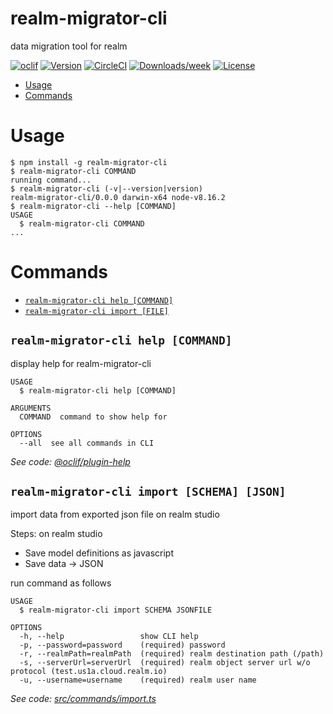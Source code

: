 realm-migrator-cli
==================

data migration tool for realm

[![oclif](https://img.shields.io/badge/cli-oclif-brightgreen.svg)](https://oclif.io)
[![Version](https://img.shields.io/npm/v/realm-migrator-cli.svg)](https://npmjs.org/package/realm-migrator-cli)
[![CircleCI](https://circleci.com/gh/gonza-lito/realm-migrator-cli/tree/master.svg?style=shield)](https://circleci.com/gh/gonza-lito/realm-migrator-cli/tree/master)
[![Downloads/week](https://img.shields.io/npm/dw/realm-migrator-cli.svg)](https://npmjs.org/package/realm-migrator-cli)
[![License](https://img.shields.io/npm/l/realm-migrator-cli.svg)](https://github.com/gonza-lito/realm-migrator-cli/blob/master/package.json)

<!-- toc -->
* [Usage](#usage)
* [Commands](#commands)
<!-- tocstop -->
# Usage
<!-- usage -->
```sh-session
$ npm install -g realm-migrator-cli
$ realm-migrator-cli COMMAND
running command...
$ realm-migrator-cli (-v|--version|version)
realm-migrator-cli/0.0.0 darwin-x64 node-v8.16.2
$ realm-migrator-cli --help [COMMAND]
USAGE
  $ realm-migrator-cli COMMAND
...
```
<!-- usagestop -->
# Commands
<!-- commands -->
* [`realm-migrator-cli help [COMMAND]`](#realm-migrator-cli-help-command)
* [`realm-migrator-cli import [FILE]`](#realm-migrator-cli-import-file)


## `realm-migrator-cli help [COMMAND]`

display help for realm-migrator-cli

```
USAGE
  $ realm-migrator-cli help [COMMAND]

ARGUMENTS
  COMMAND  command to show help for

OPTIONS
  --all  see all commands in CLI
```

_See code: [@oclif/plugin-help](https://github.com/oclif/plugin-help/blob/v2.2.3/src/commands/help.ts)_

## `realm-migrator-cli import [SCHEMA] [JSON]`

import data from exported json file on realm studio

Steps:
on realm studio
- Save model definitions as javascript
- Save data -> JSON

run command as follows

```
USAGE
  $ realm-migrator-cli import SCHEMA JSONFILE

OPTIONS
  -h, --help                 show CLI help
  -p, --password=password    (required) password
  -r, --realmPath=realmPath  (required) realm destination path (/path)
  -s, --serverUrl=serverUrl  (required) realm object server url w/o protocol (test.us1a.cloud.realm.io)
  -u, --username=username    (required) realm user name
```

_See code: [src/commands/import.ts](https://github.com/gonza-lito/realm-migrator-cli/blob/v0.0.0/src/commands/import.ts)_
<!-- commandsstop -->
